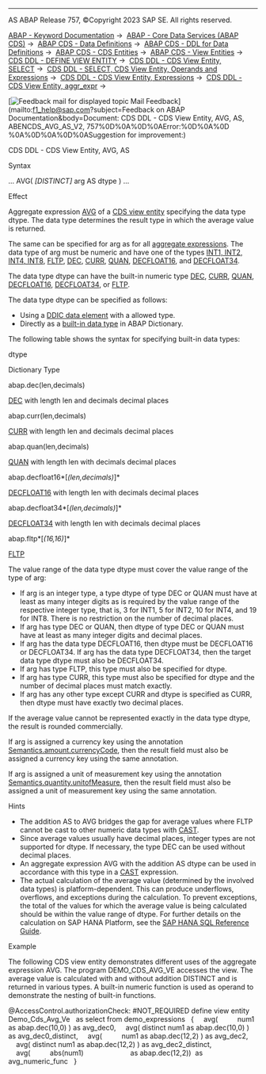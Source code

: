   

* * *

AS ABAP Release 757, ©Copyright 2023 SAP SE. All rights reserved.

[ABAP - Keyword Documentation](javascript:call_link\('abenabap.htm'\)) →  [ABAP - Core Data Services (ABAP CDS)](javascript:call_link\('abencds.htm'\)) →  [ABAP CDS - Data Definitions](javascript:call_link\('abencds_entities.htm'\)) →  [ABAP CDS - DDL for Data Definitions](javascript:call_link\('abencds_f1_ddl_syntax.htm'\)) →  [ABAP CDS - CDS Entities](javascript:call_link\('abencds_view_entity.htm'\)) →  [ABAP CDS - View Entities](javascript:call_link\('abencds_v2_views.htm'\)) →  [CDS DDL - DEFINE VIEW ENTITY](javascript:call_link\('abencds_define_view_entity.htm'\)) →  [CDS DDL - CDS View Entity, SELECT](javascript:call_link\('abencds_select_statement_v2.htm'\)) →  [CDS DDL - SELECT, CDS View Entity, Operands and Expressions](javascript:call_link\('abencds_operands_and_expr_v2.htm'\)) →  [CDS DDL - CDS View Entity, Expressions](javascript:call_link\('abencds_expressions_v2.htm'\)) →  [CDS DDL - CDS View Entity, aggr\_expr](javascript:call_link\('abencds_aggregate_functions_v2.htm'\)) → 

 [![](Mail.gif?object=Mail.gif&sap-language=EN "Feedback mail for displayed topic") Mail Feedback](mailto:f1_help@sap.com?subject=Feedback on ABAP Documentation&body=Document: CDS DDL - CDS View Entity, AVG, AS, ABENCDS_AVG_AS_V2, 757%0D%0A%0D%0AError:%0D%0A%0D
%0A%0D%0A%0D%0ASuggestion for improvement:)

CDS DDL - CDS View Entity, AVG, AS

Syntax

... AVG( *\[*DISTINCT*\]* arg AS dtype ) ...

Effect

Aggregate expression [AVG](javascript:call_link\('abencds_aggregate_functions_v2.htm'\)) of a [CDS view entity](javascript:call_link\('abencds_v2_view_glosry.htm'\) "Glossary Entry") specifying the data type dtype. The data type determines the result type in which the average value is returned.

The same can be specified for arg as for all [aggregate expressions](javascript:call_link\('abencds_aggregate_functions_v2.htm'\)). The data type of arg must be numeric and have one of the types [INT1, INT2, INT4, INT8](javascript:call_link\('abenddic_builtin_types.htm'\)), [FLTP](javascript:call_link\('abenddic_builtin_types.htm'\)), [DEC](javascript:call_link\('abenddic_builtin_types.htm'\)), [CURR](javascript:call_link\('abenddic_builtin_types.htm'\)), [QUAN](javascript:call_link\('abenddic_builtin_types.htm'\)), [DECFLOAT16](javascript:call_link\('abenddic_builtin_types.htm'\)), and [DECFLOAT34](javascript:call_link\('abenddic_builtin_types.htm'\)).

The data type dtype can have the built-in numeric type [DEC](javascript:call_link\('abenddic_builtin_types.htm'\)), [CURR](javascript:call_link\('abenddic_builtin_types.htm'\)), [QUAN](javascript:call_link\('abenddic_builtin_types.htm'\)), [DECFLOAT16](javascript:call_link\('abenddic_builtin_types.htm'\)), [DECFLOAT34](javascript:call_link\('abenddic_builtin_types.htm'\)), or [FLTP](javascript:call_link\('abenddic_builtin_types.htm'\)).

The data type dtype can be specified as follows:

-   Using a [DDIC data element](javascript:call_link\('abendata_element_glosry.htm'\) "Glossary Entry") with a allowed type.
-   Directly as a [built-in data type](javascript:call_link\('abenddic_builtin_types.htm'\)) in ABAP Dictionary.

The following table shows the syntax for specifying built-in data types:

dtype

Dictionary Type

abap.dec(len,decimals)

[DEC](javascript:call_link\('abenddic_builtin_types.htm'\)) with length len and decimals decimal places

abap.curr(len,decimals)

[CURR](javascript:call_link\('abenddic_builtin_types.htm'\)) with length len and decimals decimal places

abap.quan(len,decimals)

[QUAN](javascript:call_link\('abenddic_builtin_types.htm'\)) with length len with decimals decimal places

abap.decfloat16*\[*(len,decimals)*\]*

[DECFLOAT16](javascript:call_link\('abenddic_builtin_types.htm'\)) with length len with decimals decimal places

abap.decfloat34*\[*(len,decimals)*\]*

[DECFLOAT34](javascript:call_link\('abenddic_builtin_types.htm'\)) with length len with decimals decimal places

abap.fltp*\[*(16,16)*\]*

[FLTP](javascript:call_link\('abenddic_builtin_types.htm'\))

The value range of the data type dtype must cover the value range of the type of arg:

-   If arg is an integer type, a type dtype of type DEC or QUAN must have at least as many integer digits as is required by the value range of the respective integer type, that is, 3 for INT1, 5 for INT2, 10 for INT4, and 19 for INT8. There is no restriction on the number of decimal places.
-   If arg has type DEC or QUAN, then dtype of type DEC or QUAN must have at least as many integer digits and decimal places.
-   If arg has the data type DECFLOAT16, then dtype must be DECFLOAT16 or DECFLOAT34. If arg has the data type DECFLOAT34, then the target data type dtype must also be DECFLOAT34.
-   If arg has type FLTP, this type must also be specified for dtype.
-   If arg has type CURR, this type must also be specified for dtype and the number of decimal places must match exactly.
-   If arg has any other type except CURR and dtype is specified as CURR, then dtype must have exactly two decimal places.

If the average value cannot be represented exactly in the data type dtype, the result is rounded commercially.

If arg is assigned a currency key using the annotation [Semantics.amount.currencyCode](javascript:call_link\('abencds_f1_element_annotation.htm'\)), then the result field must also be assigned a currency key using the same annotation.

If arg is assigned a unit of measurement key using the annotation [Semantics.quantity.unitofMeasure](javascript:call_link\('abencds_f1_element_annotation.htm'\)), then the result field must also be assigned a unit of measurement key using the same annotation.

Hints

-   The addition AS to AVG bridges the gap for average values where FLTP cannot be cast to other numeric data types with [CAST](javascript:call_link\('abencds_cast_expression_v2.htm'\)).
-   Since average values usually have decimal places, integer types are not supported for dtype. If necessary, the type DEC can be used without decimal places.
-   An aggregate expression AVG with the addition AS dtype can be used in accordance with this type in a [CAST](javascript:call_link\('abencds_cast_expression_v2.htm'\)) expression.
-   The actual calculation of the average value (determined by the involved data types) is platform-dependent. This can produce underflows, overflows, and exceptions during the calculation. To prevent exceptions, the total of the values for which the average value is being calculated should be within the value range of dtype. For further details on the calculation on SAP HANA Platform, see the [SAP HANA SQL Reference Guide](https://help.sap.com/docs/HANA_SERVICE_CF/7c78579ce9b14a669c1f3295b0d8ca16/f327b70cae564c53a766367a8aad0164.html).

Example

The following CDS view entity demonstrates different uses of the aggregate expression AVG. The program DEMO\_CDS\_AVG\_VE accesses the view. The average value is calculated with and without addition DISTINCT and is returned in various types. A built-in numeric function is used as operand to demonstrate the nesting of built-in functions.

@AccessControl.authorizationCheck: #NOT\_REQUIRED
define view entity Demo\_Cds\_Avg\_Ve
  as select from demo\_expressions
  {
    avg(          num1 as abap.dec(10,0) ) as avg\_dec0,
    avg( distinct num1 as abap.dec(10,0) ) as avg\_dec0\_distinct,
    avg(          num1 as abap.dec(12,2) ) as avg\_dec2,
    avg( distinct num1 as abap.dec(12,2) ) as avg\_dec2\_distinct,
    avg(          abs(num1)
                       as abap.dec(12,2))  as avg\_numeric\_func
  }